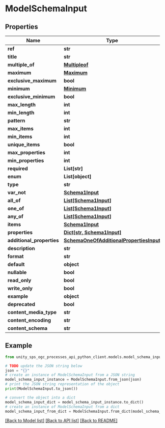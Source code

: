# ModelSchemaInput


## Properties

Name | Type | Description | Notes
------------ | ------------- | ------------- | -------------
**ref** | **str** |  |
**title** | **str** |  | [optional]
**multiple_of** | [**Multipleof**](Multipleof.md) |  | [optional]
**maximum** | [**Maximum**](Maximum.md) |  | [optional]
**exclusive_maximum** | **bool** |  | [optional]
**minimum** | [**Minimum**](Minimum.md) |  | [optional]
**exclusive_minimum** | **bool** |  | [optional]
**max_length** | **int** |  | [optional]
**min_length** | **int** |  | [optional]
**pattern** | **str** |  | [optional]
**max_items** | **int** |  | [optional]
**min_items** | **int** |  | [optional]
**unique_items** | **bool** |  | [optional]
**max_properties** | **int** |  | [optional]
**min_properties** | **int** |  | [optional]
**required** | **List[str]** |  | [optional]
**enum** | **List[object]** |  | [optional]
**type** | **str** |  | [optional]
**var_not** | [**Schema1Input**](Schema1Input.md) |  | [optional]
**all_of** | [**List[Schema1Input]**](Schema1Input.md) |  | [optional]
**one_of** | [**List[Schema1Input]**](Schema1Input.md) |  | [optional]
**any_of** | [**List[Schema1Input]**](Schema1Input.md) |  | [optional]
**items** | [**Schema1Input**](Schema1Input.md) |  | [optional]
**properties** | [**Dict[str, Schema1Input]**](Schema1Input.md) |  | [optional]
**additional_properties** | [**SchemaOneOfAdditionalPropertiesInput**](SchemaOneOfAdditionalPropertiesInput.md) |  | [optional]
**description** | **str** |  | [optional]
**format** | **str** |  | [optional]
**default** | **object** |  | [optional]
**nullable** | **bool** |  | [optional]
**read_only** | **bool** |  | [optional]
**write_only** | **bool** |  | [optional]
**example** | **object** |  | [optional]
**deprecated** | **bool** |  | [optional]
**content_media_type** | **str** |  | [optional]
**content_encoding** | **str** |  | [optional]
**content_schema** | **str** |  | [optional]

## Example

```python
from unity_sps_ogc_processes_api_python_client.models.model_schema_input import ModelSchemaInput

# TODO update the JSON string below
json = "{}"
# create an instance of ModelSchemaInput from a JSON string
model_schema_input_instance = ModelSchemaInput.from_json(json)
# print the JSON string representation of the object
print(ModelSchemaInput.to_json())

# convert the object into a dict
model_schema_input_dict = model_schema_input_instance.to_dict()
# create an instance of ModelSchemaInput from a dict
model_schema_input_from_dict = ModelSchemaInput.from_dict(model_schema_input_dict)
```
[[Back to Model list]](../README.md#documentation-for-models) [[Back to API list]](../README.md#documentation-for-api-endpoints) [[Back to README]](../README.md)
